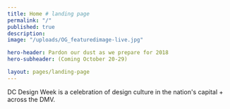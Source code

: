 ```yaml
---
title: Home # landing page
permalink: "/"
published: true
description: 
image: "/uploads/OG_featuredimage-live.jpg"

hero-header: Pardon our dust as we prepare for 2018
hero-subheader: (Coming October 20-29)

layout: pages/landing-page
---
```


DC Design Week is a celebration of design culture in the nation's capital + across the DMV.